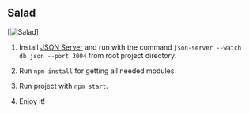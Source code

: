 ## Salad

[![Salad](https://imgbbb.com/images/2019/06/14/salad.png 'Salad')]

1. Install [JSON Server](https://github.com/typicode/json-server 'JSON Server') and run with the command `json-server --watch db.json --port 3004` from root project directory.

2. Run `npm install` for getting all needed modules.

3. Run project with `npm start`.

4. Enjoy it!
